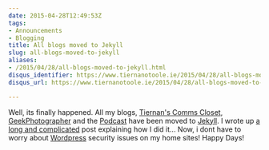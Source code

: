```yaml
---
date: 2015-04-28T12:49:53Z
tags:
- Announcements
- Blogging
title: All blogs moved to Jekyll
slug: all-blogs-moved-to-jekyll
aliases:
- /2015/04/28/all-blogs-moved-to-jekyll.html
disqus_identifier: https://www.tiernanotoole.ie/2015/04/28/all-blogs-moved-to-jekyll.html
disqus_url: https://www.tiernanotoole.ie/2015/04/28/all-blogs-moved-to-jekyll.html

---
```

 Well, its finally happened. All my blogs, [Tiernan's Comms Closet][1], [GeekPhotographer][2] and the [Podcast][3] have been
moved to [Jekyll][4]. I wrote up [a long and complicated][5] post explaining how I did it... Now, i dont have to worry
about [Wordpress][6] security issues on my home sites! Happy Days!

[1]:http://blog.lotas-smartman.net
[2]:http://www.geekphotographer.com
[3]:http://podcast.tiernanotoole.ie
[4]:http://www.jekyllrb.com
[6]:http://www.wordpress.org
[5]:http://blog.lotas-smartman.net/blog-move-details/